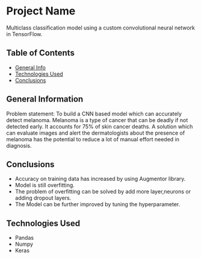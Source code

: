 # Project Name

Multiclass classification model using a custom convolutional neural network in TensorFlow. 

## Table of Contents

* [General Info](#general-information)
* [Technologies Used](#technologies-used)
* [Conclusions](#conclusions)

<!-- You can include any other section that is pertinent to your problem -->

## General Information

Problem statement: To build a CNN based model which can accurately detect melanoma. Melanoma is a type of cancer that can be deadly if not detected early. It accounts for 75% of skin cancer deaths. A solution which can evaluate images and alert the dermatologists about the presence of melanoma has the potential to reduce a lot of manual effort needed in diagnosis.

## Conclusions

- Accuracy on training data has increased by using Augmentor library.
- Model is still overfitting.
- The problem of overfitting can be solved by add more layer,neurons or adding dropout layers.
- The Model can be further improved by tuning the hyperparameter.

<!-- You don't have to answer all the questions - just the ones relevant to your project. -->

## Technologies Used

- Pandas
- Numpy
- Keras

<!-- As the libraries versions keep on changing, it is recommended to mention the version of library used in this project --


<!-- Optional -->

<!-- ## License -->

<!-- This project is open source and available under the [... License](). -->

<!-- You don't have to include all sections - just the one's relevant to your project -->
